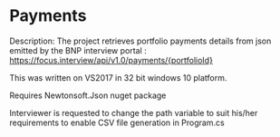 # Payments

Description: The project retrieves portfolio payments details from json emitted by the BNP interview portal :
https://focus.interview/api/v1.0/payments/{portfolioId}

This was written on VS2017 in 32 bit windows 10 platform.

Requires Newtonsoft.Json nuget package

Interviewer is requested to change the path variable to suit his/her requirements to enable CSV file generation in Program.cs
